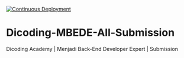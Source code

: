 [![Continuous Deployment](https://github.com/abazbazrira/Dicoding-MBEDE-Submission/actions/workflows/cd.yml/badge.svg)](https://github.com/abazbazrira/Dicoding-MBEDE-Submission/actions/workflows/cd.yml)

# Dicoding-MBEDE-All-Submission
Dicoding Academy | Menjadi Back-End Developer Expert | Submission
